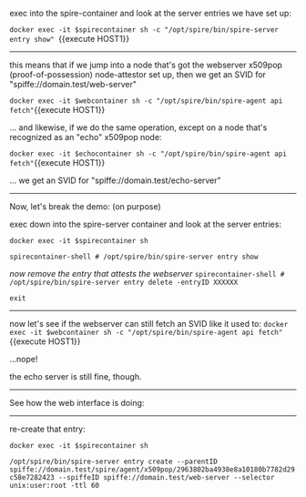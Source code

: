 
exec into the spire-container and look at the server entries we have set up:

`docker exec -it $spirecontainer sh -c "/opt/spire/bin/spire-server entry show" `{{execute HOST1}}

----

this means that if we jump into a node that's got the webserver x509pop (proof-of-possession) node-attestor set up,
then we get an SVID for "spiffe://domain.test/web-server"

`docker exec -it $webcontainer sh -c "/opt/spire/bin/spire-agent api fetch"`{{execute HOST1}}

... and likewise, if we do the same operation, except on a node that's recognized as an "echo" x509pop node:

`docker exec -it $echocontainer sh -c "/opt/spire/bin/spire-agent api fetch"`{{execute HOST1}}

... we get an SVID for "spiffe://domain.test/echo-server"


-----

Now, let's break the demo: (on purpose)

exec down into the spire-server container and look at the server entries:

`docker exec -it $spirecontainer sh`

`spirecontainer-shell # /opt/spire/bin/spire-server entry show`


*now remove the entry that attests the webserver*
`spirecontainer-shell # /opt/spire/bin/spire-server entry delete -entryID XXXXXX`

`exit`


-----

now let's see if the webserver can still fetch an SVID like it used to:
`docker exec -it $webcontainer sh -c "/opt/spire/bin/spire-agent api fetch"`{{execute HOST1}}

...nope!

the echo server is still fine, though.

----

See how the web interface is doing:

----

re-create that entry:

`docker exec -it $spirecontainer sh`

`/opt/spire/bin/spire-server entry create --parentID spiffe://domain.test/spire/agent/x509pop/2963802ba4938e8a10180b7782d29c58e7282423 --spiffeID spiffe://domain.test/web-server --selector unix:user:root -ttl 60`








